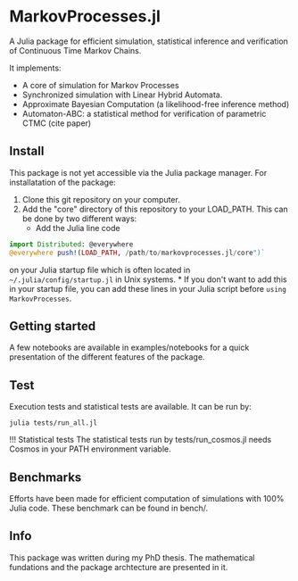 
MarkovProcesses.jl 
==================

A Julia package for efficient simulation, statistical inference and verification of Continuous Time Markov Chains.

It implements:

* A core of simulation for Markov Processes
* Synchronized simulation with Linear Hybrid Automata.
* Approximate Bayesian Computation (a likelihood-free inference method)
* Automaton-ABC: a statistical method for verification of parametric CTMC (cite paper)

## Install

This package is not yet accessible via the Julia package manager. For installatation of the package:

1. Clone this git repository on your computer.
2. Add the "core" directory of this repository to your LOAD_PATH. This can be done by two different ways:
    * Add the Julia line code 
```julia
import Distributed: @everywhere
@everywhere push!(LOAD_PATH, /path/to/markovprocesses.jl/core")`
```
on your Julia startup file which is often located in `~/.julia/config/startup.jl` in Unix systems.
    * If you don't want to add this in your startup file, you can add these lines in your Julia script before `using MarkovProcesses`.

## Getting started 

A few notebooks are available in examples/notebooks for a quick presentation of the different features of the package.

## Test

Execution tests and statistical tests are available. It can be run by:

`julia tests/run_all.jl`

!!! Statistical tests
    The statistical tests run by tests/run_cosmos.jl needs Cosmos in your PATH environment variable.

## Benchmarks

Efforts have been made for efficient computation of simulations with 100% Julia code. These benchmark can be found in bench/. 

## Info

This package was written during my PhD thesis. The mathematical fundations and the package archtecture are presented in it.

